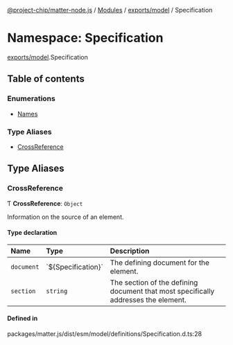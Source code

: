 [@project-chip/matter-node.js](../README.md) / [Modules](../modules.md) / [exports/model](exports_model.md) / Specification

# Namespace: Specification

[exports/model](exports_model.md).Specification

## Table of contents

### Enumerations

- [Names](../enums/exports_model.Specification.Names.md)

### Type Aliases

- [CrossReference](exports_model.Specification.md#crossreference)

## Type Aliases

### CrossReference

Ƭ **CrossReference**: `Object`

Information on the source of an element.

#### Type declaration

| Name | Type | Description |
| :------ | :------ | :------ |
| `document` | \`$\{Specification}\` | The defining document for the element. |
| `section` | `string` | The section of the defining document that most specifically addresses the element. |

#### Defined in

packages/matter.js/dist/esm/model/definitions/Specification.d.ts:28
